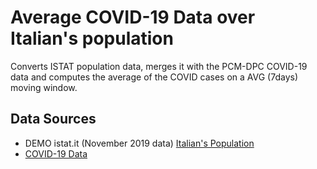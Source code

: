 # Average COVID-19 Data over Italian's population

Converts ISTAT population data, merges it with the PCM-DPC COVID-19 data and
computes the average of the COVID cases on a AVG (7days) moving window.

## Data Sources
- DEMO istat.it (November 2019 data) [Italian's Population](http://demo.istat.it/bilmens2019gen/index02.html)
- [COVID-19 Data](https://github.com/pcm-dpc/COVID-19/)
